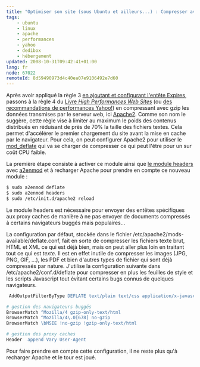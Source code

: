 ```yaml
---
title: "Optimiser son site (sous Ubuntu et ailleurs...) : Compresser avec gzip"
tags:
    - ubuntu
    - linux
    - apache
    - performances
    - yahoo
    - dedibox
    - hébergement
updated: 2008-10-31T09:42:41+01:00
lang: fr
node: 67022
remoteId: 8d59490973d4c40ea07e9106492e7d60
---
```


Après avoir appliqué la règle 3 [en ajoutant et configurant l'entête Expires](/post/optimiser-son-site-sous-ubuntu-configurer-l-en-tete-expires), passons à la règle 4 du [Livre *High Performances Web Sites*](/post/livre-high-performances-web-sites) (ou [des recommandations de performances Yahoo!](http://developer.yahoo.com/performance/rules.html)) en compressant avec gzip les données transmises par le serveur web, ici [Apache2](http://pwet.fr/man/linux/administration_systeme/apache2). Comme son nom le suggère, cette règle vise à limiter au maximum le poids des contenus distribués en réduisant de près de 70% la taille des fichiers textes. Cela permet d'accélérer le premier chargement du site avant la mise en cache par le navigateur. Pour cela, on peut configurer Apache2 pour utiliser le [mod_deflate](http://httpd.apache.org/docs/2.0/mod/mod_deflate.html) qui va se charger de compresser ce qui peut l'être pour un sur coût CPU faible.


La première étape consiste à activer ce module ainsi que [le module headers](http://httpd.apache.org/docs/2.0/mod/mod_headers.html) avec [a2enmod](http://pwet.fr/man/linux/administration_systeme/a2enmod) et à recharger Apache pour prendre en compte ce nouveau module :

``` bash
$ sudo a2enmod deflate
$ sudo a2enmod headers
$ sudo /etc/init.d/apache2 reload

```


Le module headers est nécessaire pour envoyer des entêtes spécifiques aux proxy caches de manière à ne pas envoyer de documents compressés à certains navigateurs buggés mais populaires...


La configuration par défaut, stockée dans le fichier /etc/apache2/mods-available/deflate.conf, fait en sorte de compresser les fichiers texte brut, HTML et XML ce qui est déjà bien, mais on peut aller plus loin en traitant tout ce qui est *texte*. Il est en effet inutile de compresser les images (JPG, PNG, GIF, ...), les PDF et bien d'autres types de fichier qui sont déjà compressés par nature. J'utilise la configuration suivante dans /etc/apache2/conf.d/deflate pour compresser en plus les feuilles de style et les scripts Javascript tout évitant certains bugs connus de quelques navigateurs.

``` apache
 AddOutputFilterByType DEFLATE text/plain text/css application/x-javascript text/xml text/html

# gestion des navigateurs buggés
BrowserMatch ^Mozilla/4 gzip-only-text/html
BrowserMatch ^Mozilla/4\.0[678] no-gzip
BrowserMatch \bMSIE !no-gzip !gzip-only-text/html

# gestion des proxy caches
Header  append Vary User-Agent

```


Pour faire prendre en compte cette configuration, il ne reste plus qu'à recharger Apache et le tour est joué.

